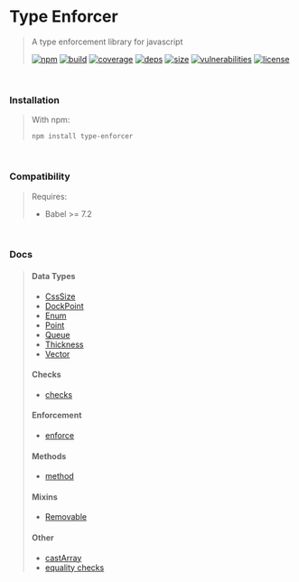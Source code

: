 # Type Enforcer

> A type enforcement library for javascript
>
> [![npm][npm]][npm-url]
[![build][build]][build-url]
[![coverage][coverage]][coverage-url]
[![deps][deps]][deps-url]
[![size][size]][size-url]
[![vulnerabilities][vulnerabilities]][vulnerabilities-url]
[![license][license]][license-url]


<br><a name="Installation"></a>

### Installation
> With npm:> ```> npm install type-enforcer> ```


<br><a name="Compatibility"></a>

### Compatibility
> Requires:> - Babel >= 7.2


<br><a name="Docs"></a>

### Docs
> #### Data Types> - [CssSize](docs/CssSize.md)> - [DockPoint](docs/DockPoint.md)> - [Enum](docs/Enum.md)> - [Point](docs/Point.md)> - [Queue](docs/Queue.md)> - [Thickness](docs/Thickness.md)> - [Vector](docs/Vector.md)> > #### Checks> - [checks](docs/checks.md)> > #### Enforcement> - [enforce](docs/enforce.md)> > #### Methods> - [method](docs/method.md)> > #### Mixins> - [Removable](docs/Removable.md)> > #### Other> - [castArray](docs/castArray.md)> - [equality checks](docs/equality.md)


[npm]: https://img.shields.io/npm/v/type-enforcer.svg
[npm-url]: https://npmjs.com/package/type-enforcer
[build]: https://travis-ci.org/DarrenPaulWright/type-enforcer.svg?branch&#x3D;master
[build-url]: https://travis-ci.org/DarrenPaulWright/type-enforcer
[coverage]: https://coveralls.io/repos/github/DarrenPaulWright/type-enforcer/badge.svg?branch&#x3D;master
[coverage-url]: https://coveralls.io/github/DarrenPaulWright/type-enforcer?branch&#x3D;master
[deps]: https://david-dm.org/darrenpaulwright/type-enforcer.svg
[deps-url]: https://david-dm.org/darrenpaulwright/type-enforcer
[size]: https://packagephobia.now.sh/badge?p&#x3D;type-enforcer
[size-url]: https://packagephobia.now.sh/result?p&#x3D;type-enforcer
[vulnerabilities]: https://snyk.io/test/github/DarrenPaulWright/type-enforcer/badge.svg?targetFile&#x3D;package.json
[vulnerabilities-url]: https://snyk.io/test/github/DarrenPaulWright/type-enforcer?targetFile&#x3D;package.json
[license]: https://img.shields.io/github/license/DarrenPaulWright/type-enforcer.svg
[license-url]: https://npmjs.com/package/type-enforcer/LICENSE.md
